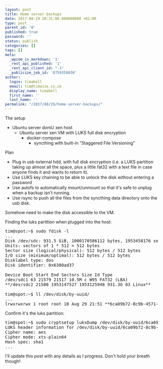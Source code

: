```yaml
---
layout: post
title: Home server backups
date: 2017-08-29 20:31:08.000000000 +01:00
type: post
parent_id: '0'
published: true
password: ''
status: publish
categories: []
tags: []
meta:
  _wpcom_is_markdown: '1'
  _rest_api_published: '1'
  _rest_api_client_id: "-1"
  _publicize_job_id: '8759358030'
author:
  login: timabell
  email: tim@timwise.co.uk
  display_name: timabell
  first_name: ''
  last_name: ''
permalink: "/2017/08/29/home-server-backups/"
---
```

The setup

*   Ubuntu server domU xen host
    *   Ubuntu server xen VM with LUKS full disk encryption
        *   docker-compose
            *   syncthing with built-in "Staggered File Versioning"

Plan

*   Plug in usb external hdd, with full disk encryption (i.e. a LUKS partition taking up almost all the space, plus a little fat32 with a text file in case anyone finds it and wants to return it).
*   Use LUKS key chaining to be able to unlock the disk without entering a password
*   Use autofs to automatically mount/unmount so that it's safe to unplug when a backup isn't running.
*   Use rsync to push all the files from the syncthing data directory onto the usb disk.

Somehow need to make the disk accessible to the VM.

Finding the luks partition when plugged into the host:

<pre>tim@spot:~$ sudo fdisk -l
...
Disk /dev/sdc: 931.5 GiB, 1000170586112 bytes, 1953458176 sectors
Units: sectors of 1 * 512 = 512 bytes
Sector size (logical/physical): 512 bytes / 512 bytes
I/O size (minimum/optimal): 512 bytes / 512 bytes
Disklabel type: dos
Disk identifier: 0x6380ad37

Device Boot Start End Sectors Size Id Type
/dev/sdc1 63 21579 21517 10.5M c W95 FAT32 (LBA)
**/dev/sdc2 21580 1953147527 1953125948 931.3G 83 Linux**

tim@spot:~$ ll /dev/disk/by-uuid/
...
lrwxrwxrwx 1 root root 10 Aug 29 21:51 **6ca09b72-8c9b-4571-8943-9f1d520671ab -> ../../sdc2**</pre>

Confirm it's the luks partition:

<pre>tim@spot:~$ sudo cryptsetup luksDump /dev/disk/by-uuid/6ca09b72-8c9b-4571-8943-9f1d520671ab
LUKS header information for /dev/disk/by-uuid/6ca09b72-8c9b-4571-8943-9f1d520671abVersion: 1
Cipher name: aes
Cipher mode: xts-plain64
Hash spec: sha1
...</pre>

I'll update this post with any details as I progress. Don't hold your breath though!
